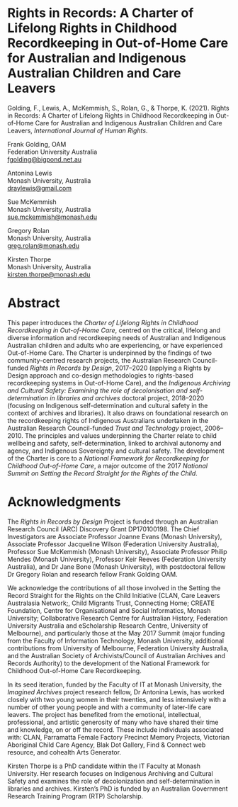 # Rights in Records: A Charter of Lifelong Rights in Childhood Recordkeeping in Out-of-Home Care for Australian and Indigenous Australian Children and Care Leavers

Golding, F., Lewis, A., McKemmish, S., Rolan, G., & Thorpe, K. (2021). Rights in Records: A Charter of Lifelong Rights in Childhood Recordkeeping in Out-of-Home Care for Australian and Indigenous Australian Children and Care Leavers, _International Journal of Human Rights_.

Frank Golding, OAM \
Federation University Australia \
fgolding@bigpond.net.au 

Antonina Lewis \
Monash University, Australia \
draylewis@gmail.com

Sue McKemmish \
Monash University, Australia \
sue.mckemmish@monash.edu

Gregory Rolan \
Monash University, Australia \
greg.rolan@monash.edu

Kirsten Thorpe \
Monash University, Australia \
kirsten.thorpe@monash.edu 

# Abstract 

This paper introduces the _Charter of Lifelong Rights in Childhood Recordkeeping in Out-of-Home Care_, centred on the critical, lifelong and diverse information and recordkeeping needs of Australian and Indigenous Australian children and adults who are experiencing, or have experienced Out-of-Home Care. The Charter is underpinned by the findings of two community-centred research projects, the Australian Research Council-funded _Rights in Records by Design_, 2017–2020 (applying a Rights by Design approach and co-design methodologies to rights-based recordkeeping systems in Out-of-Home Care), and the _Indigenous Archiving and Cultural Safety: Examining the role of decolonisation and self-determination in libraries and archives_ doctoral project, 2018–2020 (focusing on Indigenous self-determination and cultural safety in the context of archives and libraries). It also draws on foundational research on the recordkeeping rights of Indigenous Australians undertaken in the Australian Research Council-funded _Trust and Technology_ project, 2006–2010. The principles and values underpinning the Charter relate to child wellbeing and safety, self-determination, linked to archival autonomy and agency, and Indigenous Sovereignty and cultural safety. The development of the Charter is core to a _National Framework for Recordkeeping for Childhood Out-of-Home Care_, a major outcome of the 2017 _National Summit on Setting the Record Straight for the Rights of the Child_.

# Acknowledgments

The _Rights in Records by Design_ Project is funded through an Australian Research Council (ARC) Discovery Grant DP170100198. The Chief Investigators are Associate Professor Joanne Evans (Monash University), Associate Professor Jacqueline Wilson (Federation University Australia), Professor Sue McKemmish (Monash University), Associate Professor Philip Mendes (Monash University), Professor Keir Reeves (Federation University Australia), and Dr Jane Bone (Monash University), with postdoctoral fellow Dr Gregory Rolan and research fellow Frank Golding OAM.

We acknowledge the contributions of all those involved in the Setting the Record Straight for the Rights on the Child Initiative (CLAN, Care Leavers Australasia Network;, Child Migrants Trust, Connecting Home; CREATE Foundation, Centre for Organisational and Social Informatics, Monash University; Collaborative Research Centre for Australian History, Federation University Australia and eScholarship Research Centre, University of Melbourne), and particularly those at the May 2017 Summit (major funding from the Faculty of Information Technology, Monash University, additional contributions from University of Melbourne, Federation University Australia, and the Australian Society of Archivists/Council of Australian Archives and Records Authority) to the development of the National Framework for Childhood Out-of-Home Care Recordkeeping.

In its seed iteration, funded by the Faculty of IT at Monash University, the _Imagined Archives_ project research fellow, Dr Antonina Lewis, has worked closely with two young women in their twenties, and less intensively with a number of other young people and with a community of later-life care leavers. The project has benefited from the emotional, intellectual, professional, and artistic generosity of many who have shared their time and knowledge, on or off the record. These include individuals associated with: CLAN, Parramatta Female Factory Precinct Memory Projects, Victorian Aboriginal Child Care Agency, Blak Dot Gallery, Find & Connect web resource, and cohealth Arts Generator.

Kirsten Thorpe is a PhD candidate within the IT Faculty at Monash University. Her research focuses on Indigenous Archiving and Cultural Safety and examines the role of decolonization and self-determination in libraries and archives. Kirsten’s PhD is funded by an Australian Government Research Training Program (RTP) Scholarship.
